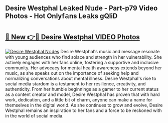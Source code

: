 ## Desire Westphal Le𝚊ked N𝚞de - Part-p79 Video Photos - Hot Onlyf𝚊ns Le𝚊ks gQliD

# <h2><a href="http://ab95296.deff.icu/?id=Desire+Westphal">🔗 New 👉🔴 Desire Westphal VIDEO Photos</a></h2>

[![Desire Westphal N𝚞des](https://i.imgur.com/rIISA9y.gif)](http://ab95296.deff.icu/?id=Desire+Westphal)
Desire Westphal's music and message resonate with young audiences who find solace and strength in her vulnerability. She actively engages with her fans online, fostering a supportive and inclusive community. Her advocacy for mental health awareness extends beyond her music, as she speaks out on the importance of seeking help and normalizing conversations about mental illness. Desire Westphal's rise to social media stardom is a testament to her resilience, creativity, and authenticity. From her humble beginnings as a gamer to her current status as a content creator and model, Desire Westphal has proven that with hard work, dedication, and a little bit of charm, anyone can make a name for themselves in the digital world. As she continues to grow and evolve, Desire Westphal remains an inspiration to her fans and a force to be reckoned with in the world of social media.
